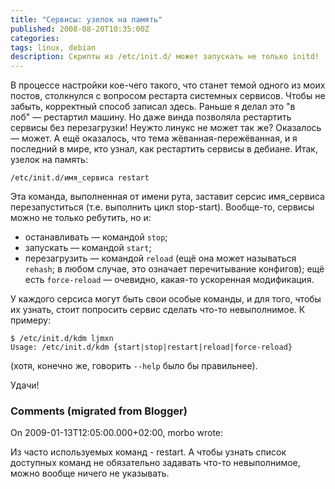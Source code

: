 ```yaml
---
title: "Сервисы: узелок на память"
published: 2008-08-20T10:35:00Z
categories: 
tags: linux, debian
description: Скрипты из /etc/init.d/ может запускать не только initd!
---
```


В процессе настройки кое-чего такого, что станет темой одного из моих постов, столкнулся с вопросом рестарта системных сервисов. Чтобы не забыть, корректный способ записал здесь. Раньше я делал это "в лоб" — рестартил машину. Но даже винда позволяла рестартить сервисы без перезагрузки! Неужто линукс не может так же? Оказалось &mdash; может. А ещё оказалось, что тема жёванная-пережёванная, и я последний в мире, кто узнал, как рестартить сервисы в дебиане. Итак, узелок на память:
```
/etc/init.d/имя_сервиса restart
```
Эта команда, выполненная от имени рута, заставит серсис имя_сервиса перезапуститься (т.е. выполнить цикл stop-start). Вообще-то, сервисы можно не только ребутить, но и:

<ul><li>останавливать — командой <code>stop</code>;
<li>запускать — командой <code>start</code>;
<li>перезагрузить — командой <code>reload</code> (ещё она может называться <code>rehash</code>; в любом случае, это означает перечитывание конфигов); ещё есть <code>force-reload</code> &mdash; очевидно, какая-то ускоренная модификация.</ul>

У каждого серсиса могут быть свои особые команды, и для того, чтобы их узнать, стоит попросить сервис сделать что-то невыполнимое. К примеру:
```
$ /etc/init.d/kdm ljmxn
Usage: /etc/init.d/kdm {start|stop|restart|reload|force-reload}
```
(хотя, конечно же, говорить <code>--help</code> было бы правильнее).

Удачи!

<h3 id='hakyll-convert-comments-title'>Comments (migrated from Blogger)</h3>
<div class='hakyll-convert-comment'>
<p class='hakyll-convert-comment-date'>On 2009-01-13T12:05:00.000+02:00, morbo wrote:</p>
<p class='hakyll-convert-comment-body'>
Из часто используемых команд - restart. А чтобы узнать список доступных команд не обязательно задавать что-то невыполнимое, можно вообще ничего не указывать.
</p>
</div>



